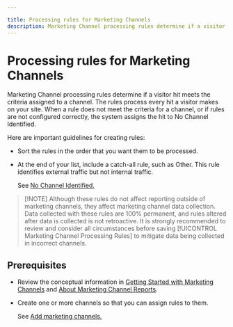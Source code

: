 ```yaml
---

title: Processing rules for Marketing Channels
description: Marketing Channel processing rules determine if a visitor hit meets the criteria assigned to a channel. The rules process every hit a visitor makes on your site. When a rule does not meet the criteria for a channel, or if rules are not configured correctly, the system assigns the hit to No Channel Identified.
---
```


# Processing rules for Marketing Channels

Marketing Channel processing rules determine if a visitor hit meets the criteria assigned to a channel. The rules process every hit a visitor makes on your site. When a rule does not meet the criteria for a channel, or if rules are not configured correctly, the system assigns the hit to No Channel Identified.

Here are important guidelines for creating rules:

* Sort the rules in the order that you want them to be processed.
* At the end of your list, include a catch-all rule, such as Other. This rule identifies external traffic but not internal traffic.

   See [No Channel Identified.](/help/components/c-marketing-channels/c-faq.md#no-channel-identified)

> [!NOTE] Although these rules do not affect reporting outside of marketing channels, they affect marketing channel data collection. Data collected with these rules are 100% permanent, and rules altered after data is collected is not retroactive. It is strongly recommended to review and consider all circumstances before saving [!UICONTROL Marketing Channel Processing Rules] to mitigate data being collected in incorrect channels.

## Prerequisites

* Review the conceptual information in [Getting Started with Marketing Channels](/help/components/c-marketing-channels/c-getting-started-mchannel.md) and [About Marketing Channel Reports](/help/components/c-marketing-channels/c-overview.md).

* Create one or more channels so that you can assign rules to them.

  See [Add marketing channels.](/help/components/c-marketing-channels/c-channels.md)
